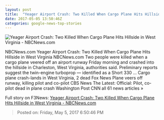```yaml
---
layout: post
title:  "Yeager Airport Crash: Two Killed When Cargo Plane Hits Hillside in West Virginia - NBCNews.com"
date: 2017-05-05 13:50:46Z
categories: google-news-top-stories
---
```


![Yeager Airport Crash: Two Killed When Cargo Plane Hits Hillside in West Virginia - NBCNews.com](https://media3.s-nbcnews.com/j/newscms/2017_18/1989471/170505-cargo-plane-crash-yeager-se-943a_fe4beab51ca1f8d9dcf3c69fda90863a.nbcnews-fp-1200-800.jpg)

NBCNews.com Yeager Airport Crash: Two Killed When Cargo Plane Hits Hillside in West Virginia NBCNews.com Two people were killed when a cargo plane veered off an airport runway Friday morning and crashed into the hillside in Charleston, West Virginia, authorities said. Preliminary reports suggest the twin-engine turboprop — identified as a Short 330 ... Cargo plane crash-lands in West Virginia, 2 dead Fox News Plane veers off runway, killing pilot and co-pilot CBS News The Latest: Official: Pilot, co-pilot dead in plane crash Washington Post CNN all 61 news articles »


Full story on F3News: [Yeager Airport Crash: Two Killed When Cargo Plane Hits Hillside in West Virginia - NBCNews.com](http://www.f3nws.com/n/XavKZC)

> Posted on: Friday, May 5, 2017 6:50:46 PM
